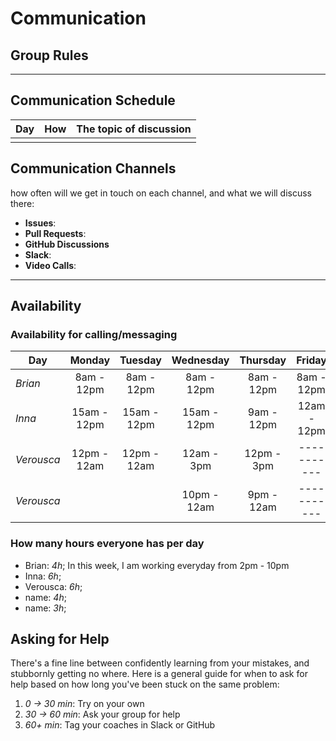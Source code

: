 # Communication

## Group Rules

<!-- any general rules you'd like to set for your group? -->

---

## Communication Schedule

| Day | How | The topic of discussion |
| --- | :-: | ----------------------- |
|     |     |                         |

## Communication Channels

how often will we get in touch on each channel, and what we will discuss there:

- **Issues**:
- **Pull Requests**:
- **GitHub Discussions**
- **Slack**:
- **Video Calls**:

---

## Availability

### Availability for calling/messaging

| Day     |   Monday    |   Tuesday   |  Wednesday  |  Thursday  |   Friday    |  Saturday  |   Sunday   |
| ------- | :---------: | :---------: | :---------: | :--------: | :---------: | :--------: | :--------: |
| _Brian_ | 8am - 12pm  | 8am - 12pm  | 8am - 12pm  | 8am - 12pm | 8am - 12pm  | 8am - 12pm | 8am - 12pm |
| _Inna_  | 15am - 12pm | 15am - 12pm | 15am - 12pm | 9am - 12pm | 12am - 12pm | 9am - 12pm |  --------  |
|_Verousca_| 12pm - 12am| 12pm - 12am | 12am - 3pm  | 12pm - 3pm | ----------- | 8pm - 12am | ---------  |
|_Verousca_|            |             | 10pm - 12am | 9pm - 12am | ----------- | 8pm - 12am |----------  |

### How many hours everyone has per day

- Brian: _4h_; In this week, I am working everyday from 2pm - 10pm
- Inna: _6h_;
- Verousca: _6h_;
- name: _4h_;
- name: _3h_;

## Asking for Help

There's a fine line between confidently learning from your mistakes, and
stubbornly getting no where. Here is a general guide for when to ask for help
based on how long you've been stuck on the same problem:

1. _0 -> 30 min_: Try on your own
2. _30 -> 60 min_: Ask your group for help
3. _60+ min_: Tag your coaches in Slack or GitHub
